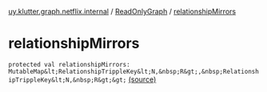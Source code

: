 [uy.klutter.graph.netflix.internal](../index.md) / [ReadOnlyGraph](index.md) / [relationshipMirrors](.)


# relationshipMirrors
`protected val relationshipMirrors: MutableMap&lt;RelationshipTrippleKey&lt;N,&nbsp;R&gt;,&nbsp;RelationshipTrippleKey&lt;N,&nbsp;R&gt;&gt;` [(source)](https://github.com/kohesive/klutter/blob/master/netflix-graph-jdk6/src/main/kotlin/uy/klutter/graph/netflix/internal/Graph.kt#L24)


